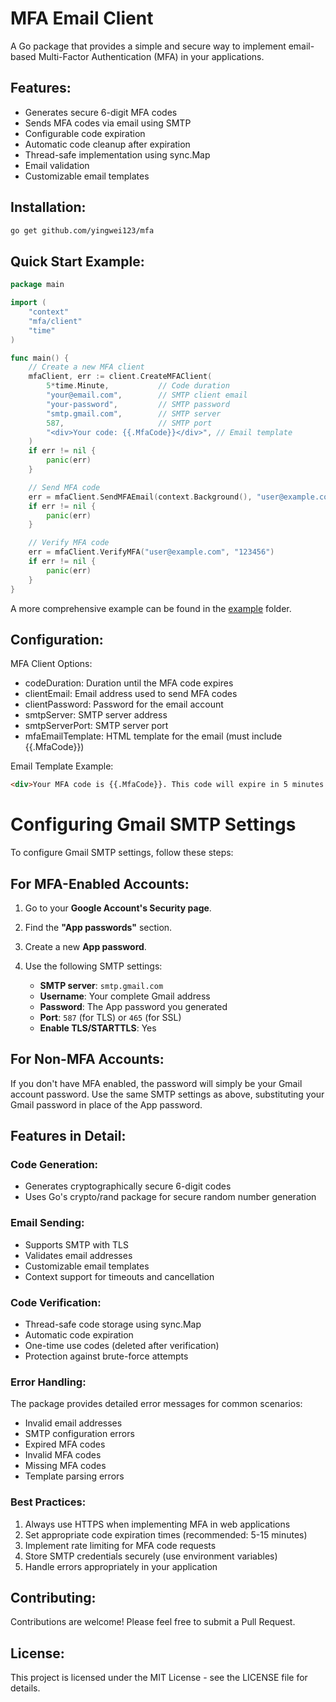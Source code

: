 # MFA Email Client

A Go package that provides a simple and secure way to implement email-based Multi-Factor Authentication (MFA) in your applications.

## Features:
- Generates secure 6-digit MFA codes
- Sends MFA codes via email using SMTP
- Configurable code expiration
- Automatic code cleanup after expiration
- Thread-safe implementation using sync.Map
- Email validation
- Customizable email templates

## Installation:
```bash
go get github.com/yingwei123/mfa
```

## Quick Start Example:
```go
package main

import (
    "context"
    "mfa/client"
    "time"
)

func main() {
    // Create a new MFA client
    mfaClient, err := client.CreateMFAClient(
        5*time.Minute,           // Code duration
        "your@email.com",        // SMTP client email
        "your-password",         // SMTP password
        "smtp.gmail.com",        // SMTP server
        587,                     // SMTP port
        "<div>Your code: {{.MfaCode}}</div>", // Email template
    )
    if err != nil {
        panic(err)
    }

    // Send MFA code
    err = mfaClient.SendMFAEmail(context.Background(), "user@example.com")
    if err != nil {
        panic(err)
    }

    // Verify MFA code
    err = mfaClient.VerifyMFA("user@example.com", "123456")
    if err != nil {
        panic(err)
    }
}
```

A more comprehensive example can be found in the [example](example/main.go) folder.

## Configuration:

MFA Client Options:
- codeDuration: Duration until the MFA code expires
- clientEmail: Email address used to send MFA codes
- clientPassword: Password for the email account
- smtpServer: SMTP server address
- smtpServerPort: SMTP server port
- mfaEmailTemplate: HTML template for the email (must include {{.MfaCode}})

Email Template Example:
```html
<div>Your MFA code is {{.MfaCode}}. This code will expire in 5 minutes.</div>
```

# Configuring Gmail SMTP Settings

To configure Gmail SMTP settings, follow these steps:

## For MFA-Enabled Accounts:
1. Go to your **Google Account's Security page**.
2. Find the **"App passwords"** section.
3. Create a new **App password**.
4. Use the following SMTP settings:

   - **SMTP server**: `smtp.gmail.com`
   - **Username**: Your complete Gmail address
   - **Password**: The App password you generated
   - **Port**: `587` (for TLS) or `465` (for SSL)
   - **Enable TLS/STARTTLS**: Yes

## For Non-MFA Accounts:
If you don't have MFA enabled, the password will simply be your Gmail account password. Use the same SMTP settings as above, substituting your Gmail password in place of the App password.

## Features in Detail:

### Code Generation:
- Generates cryptographically secure 6-digit codes
- Uses Go's crypto/rand package for secure random number generation

### Email Sending:
- Supports SMTP with TLS
- Validates email addresses
- Customizable email templates
- Context support for timeouts and cancellation

### Code Verification:
- Thread-safe code storage using sync.Map
- Automatic code expiration
- One-time use codes (deleted after verification)
- Protection against brute-force attempts

### Error Handling:
The package provides detailed error messages for common scenarios:
- Invalid email addresses
- SMTP configuration errors
- Expired MFA codes
- Invalid MFA codes
- Missing MFA codes
- Template parsing errors

### Best Practices:
1. Always use HTTPS when implementing MFA in web applications
2. Set appropriate code expiration times (recommended: 5-15 minutes)
3. Implement rate limiting for MFA code requests
4. Store SMTP credentials securely (use environment variables)
5. Handle errors appropriately in your application

## Contributing:
Contributions are welcome! Please feel free to submit a Pull Request.

## License:
This project is licensed under the MIT License - see the LICENSE file for details.
